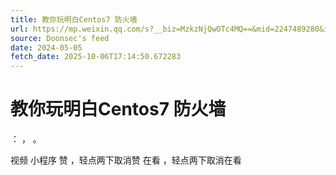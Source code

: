 ```yaml
---
title: 教你玩明白Centos7 防火墙
url: https://mp.weixin.qq.com/s?__biz=MzkzNjQwOTc4MQ==&mid=2247489280&idx=1&sn=64f64e14cb5653236246b68b1914484e
source: Doonsec's feed
date: 2024-05-05
fetch_date: 2025-10-06T17:14:50.672283
---
```


# 教你玩明白Centos7 防火墙

：
，
。

视频
小程序
赞
，轻点两下取消赞
在看
，轻点两下取消在看
